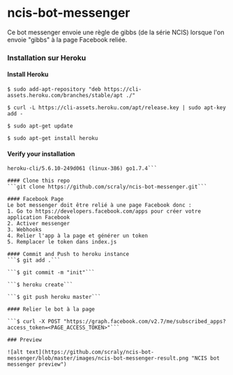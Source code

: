 # ncis-bot-messenger

Ce bot messenger envoie une règle de gibbs (de la série NCIS) lorsque l'on envoie "gibbs" à la page Facebook reliée.

### Installation sur Heroku

#### Install Heroku

```$ sudo add-apt-repository "deb https://cli-assets.heroku.com/branches/stable/apt ./"```

```$ curl -L https://cli-assets.heroku.com/apt/release.key | sudo apt-key add -```

```$ sudo apt-get update```

```$ sudo apt-get install heroku```

#### Verify your installation

```$ heroku --version
heroku-cli/5.6.10-249d061 (linux-386) go1.7.4```

#### Clone this repo
```git clone https://github.com/scraly/ncis-bot-messenger.git```

#### Facebook Page
Le bot messenger doit être relié à une page Facebook donc :
1. Go to https://developers.facebook.com/apps pour créer votre application Facebook
2. Activer messenger
3. Webhooks
4. Relier l'app à la page et générer un token
5. Remplacer le token dans index.js

#### Commit and Push to heroku instance
```$ git add .```

```$ git commit -m "init"```

```$ heroku create```

```$ git push heroku master```

#### Relier le bot à la page

```$ curl -X POST "https://graph.facebook.com/v2.7/me/subscribed_apps?access_token=<PAGE_ACCESS_TOKEN>"```

### Preview

![alt text](https://github.com/scraly/ncis-bot-messenger/blob/master/images/ncis-bot-messenger-result.png "NCIS bot messenger preview")
